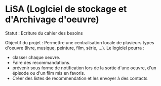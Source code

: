 # LiSA (LogIciel de stockage et d'Archivage d'oeuvre)
Statut : Ecriture du cahier des besoins

Objectif du projet : Permettre une centralisation locale de plusieurs types d'oeuvre (livre, musique, peinture, film, série, ...). Le logiciel pourra : 
- classer chaque oeuvre.
- Faire des recommandations.
- prévenir sous forme de notification lors de la sortie d'une oeuvre, d'un épisode ou d'un film mis en favoris.
- Créer des listes de recommendation et les envoyer à des contacts.
